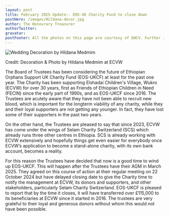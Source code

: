 ```yaml
---
layout: post
title: February 2025 Update:- EOS-UK Charity Fund to close down
postHero: /images/Hildana-decor.jpg
author: The Honourary Treasurer
authorTwitter: 
gravatar:
postFooter: All the photos on this page are courtesy of EWCV. Further information could be obtained by calling +44(0)7867 727445 or at <a href="mailto:eosukcharityfund@gmail.com">eosukcharityfund@gmail.com</a>
---
```


<div class="bordered pull-left tiny text-center">
	<img src="{{ base }}/images/Hildana-decor.jpg" alt="Wedding Decoration by Hildana Medmim" class="img-responsive center-block" />
	<div class="caption">
		<p>Credit: Decoration & Photo by Hildana Medmim at ECVW</p>
	</div>
</div>  
 
The Board of Trustees has been considering the future of Ethiopian Orphans Support UK Charity Fund (EOS-UKCF) at least for the past one year. The Charity has been supporting Elshadai Children's Village, Wukro (ECVW) for over 30 years, first as Friends of Ethiopian Children in Need (FECIN) since the early part of 1990s, and as EOS-UKCF since 2016. The Trustees are acutely aware that they have not been able to recruit new blood, which is important for the longterm viability of any charity, while they and their loyal supporters are not getting any younger. In fact, they have lost some of their supporters in the past two years.

On the other hand, the Trustees are pleased to say that since 2023, ECVW has come under the wings of Selam Charity Switzerland (SCS) which already runs three other centres in Ethiopia. SCS is already working with ECVW extensively and  hopefully things  get even easier for everybody once ECVW’s application to become a stand-alone charity, with its own bank account, becomes a reality.
 
For this reason the Trustees have decided that now is a good time to wind up EOS-UKCF. This will happen after the Trustees have their AGM in March 2025. They agreed on this course of action at their regular meeting on 22 October 2024 but have delayed closing date to give the Charity time to notify the management at ECVW, its donors and supporters, and other stakeholders, particularly Selam Charity Switzerland. EOS-UKCF is pleased to report that by the time it closes, it will have transferred over £115,000 to its beneficiaries at ECVW since it started in 2016. The trustees are very grateful to their loyal and generous donors without whom this would not have been possible.